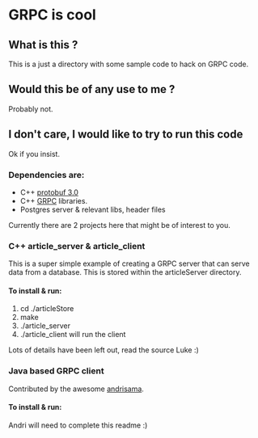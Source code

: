 # GRPC is cool 

## What is this ? 

This is a just a directory with some sample code to hack on GRPC code.

## Would this be of any use to me ?

Probably not.

## I don't care, I would like to try to run this code

Ok if you insist. 

### Dependencies are:

  * C++ [protobuf 3.0](https://github.com/google/protobuf/)   
  * C++ [GRPC](https://github.com/grpc/grpc) libraries.
  * Postgres server & relevant libs, header files

Currently there are  2 projects here that might be of interest to you.

### C++ article_server & article_client

This is a super simple example of creating a GRPC server that can serve data from a database. This is stored within the articleServer directory. 

#### To install & run:

1. cd ./articleStore
2. make
3. ./article_server
4. ./article_client will run the client 

Lots of details have been left out, read the source Luke :)

### Java based GRPC client

Contributed by the awesome [andrisama](https://github.com/andrisama). 

#### To install & run:

Andri will need to complete this readme :)





